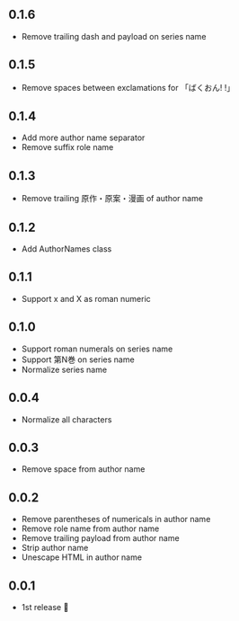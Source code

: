 ## 0.1.6
- Remove trailing dash and payload on series name

## 0.1.5
- Remove spaces between exclamations for 「ばくおん! !」

## 0.1.4
- Add more author name separator
- Remove suffix role name

## 0.1.3
- Remove trailing 原作・原案・漫画 of author name

## 0.1.2
- Add AuthorNames class

## 0.1.1
- Support x and X as roman numeric

## 0.1.0
- Support roman numerals on series name
- Support 第N巻 on series name
- Normalize series name

## 0.0.4
- Normalize all characters

## 0.0.3
- Remove space from author name

## 0.0.2
- Remove parentheses of numericals in author name
- Remove role name from author name
- Remove trailing payload from author name
- Strip author name
- Unescape HTML in author name

## 0.0.1
- 1st release :tada:
